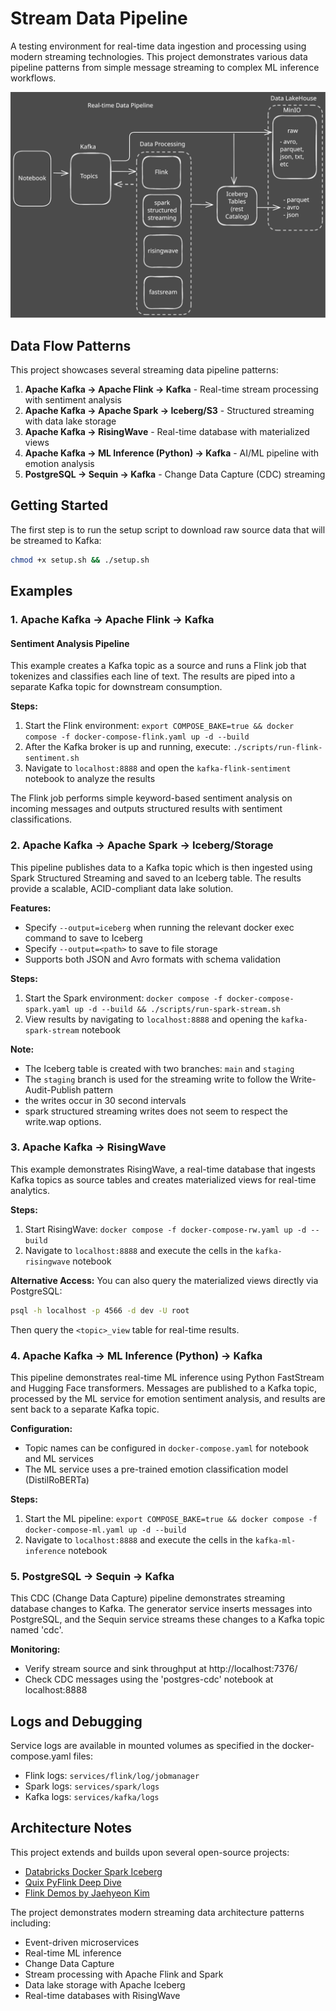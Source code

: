 # Stream Data Pipeline

A testing environment for real-time data ingestion and processing using modern streaming technologies. This project demonstrates various data pipeline patterns from simple message streaming to complex ML inference workflows.

![](./assets/stream-data-pipeline.svg)

## Data Flow Patterns

This project showcases several streaming data pipeline patterns:

1. **Apache Kafka → Apache Flink → Kafka** - Real-time stream processing with sentiment analysis
2. **Apache Kafka → Apache Spark → Iceberg/S3** - Structured streaming with data lake storage
3. **Apache Kafka → RisingWave** - Real-time database with materialized views
4. **Apache Kafka → ML Inference (Python) → Kafka** - AI/ML pipeline with emotion analysis
5. **PostgreSQL → Sequin → Kafka** - Change Data Capture (CDC) streaming

## Getting Started

The first step is to run the setup script to download raw source data that will be streamed to Kafka:

```bash
chmod +x setup.sh && ./setup.sh
```

## Examples

### 1. Apache Kafka → Apache Flink → Kafka

#### Sentiment Analysis Pipeline

This example creates a Kafka topic as a source and runs a Flink job that tokenizes and classifies each line of text. The results are piped into a separate Kafka topic for downstream consumption.

**Steps:**
1. Start the Flink environment: `export COMPOSE_BAKE=true && docker compose -f docker-compose-flink.yaml up -d --build`
2. After the Kafka broker is up and running, execute: `./scripts/run-flink-sentiment.sh`
3. Navigate to `localhost:8888` and open the `kafka-flink-sentiment` notebook to analyze the results

The Flink job performs simple keyword-based sentiment analysis on incoming messages and outputs structured results with sentiment classifications.

### 2. Apache Kafka → Apache Spark → Iceberg/Storage

This pipeline publishes data to a Kafka topic which is then ingested using Spark Structured Streaming and saved to an Iceberg table. The results provide a scalable, ACID-compliant data lake solution.

**Features:**
- Specify `--output=iceberg` when running the relevant docker exec command to save to Iceberg
- Specify `--output=<path>` to save to file storage
- Supports both JSON and Avro formats with schema validation

**Steps:**
1. Start the Spark environment: `docker compose -f docker-compose-spark.yaml up -d --build && ./scripts/run-spark-stream.sh`
2. View results by navigating to `localhost:8888` and opening the `kafka-spark-stream` notebook

**Note:**
- The Iceberg table is created with two branches: `main` and `staging`
- The `staging` branch is used for the streaming write to follow the Write-Audit-Publish pattern
- the writes occur in 30 second intervals
- spark structured streaming writes does not seem to respect the write.wap options.

### 3. Apache Kafka → RisingWave

This example demonstrates RisingWave, a real-time database that ingests Kafka topics as source tables and creates materialized views for real-time analytics.

**Steps:**
1. Start RisingWave: `docker compose -f docker-compose-rw.yaml up -d --build`
2. Navigate to `localhost:8888` and execute the cells in the `kafka-risingwave` notebook

**Alternative Access:**
You can also query the materialized views directly via PostgreSQL:
```bash
psql -h localhost -p 4566 -d dev -U root
```
Then query the `<topic>_view` table for real-time results.
### 4. Apache Kafka → ML Inference (Python) → Kafka

This pipeline demonstrates real-time ML inference using Python FastStream and Hugging Face transformers. Messages are published to a Kafka topic, processed by the ML service for emotion sentiment analysis, and results are sent back to a separate Kafka topic.

**Configuration:**
- Topic names can be configured in `docker-compose.yaml` for notebook and ML services
- The ML service uses a pre-trained emotion classification model (DistilRoBERTa)

**Steps:**
1. Start the ML pipeline: `export COMPOSE_BAKE=true && docker compose -f docker-compose-ml.yaml up -d --build`
2. Navigate to `localhost:8888` and execute the cells in the `kafka-ml-inference` notebook


### 5. PostgreSQL → Sequin → Kafka

This CDC (Change Data Capture) pipeline demonstrates streaming database changes to Kafka. The generator service inserts messages into PostgreSQL, and the Sequin service streams these changes to a Kafka topic named 'cdc'.

**Monitoring:**
- Verify stream source and sink throughput at http://localhost:7376/
- Check CDC messages using the 'postgres-cdc' notebook at localhost:8888

## Logs and Debugging

Service logs are available in mounted volumes as specified in the docker-compose.yaml files:
- Flink logs: `services/flink/log/jobmanager`
- Spark logs: `services/spark/logs`
- Kafka logs: `services/kafka/logs`

## Architecture Notes

This project extends and builds upon several open-source projects:
- [Databricks Docker Spark Iceberg](https://github.com/databricks/docker-spark-iceberg)
- [Quix PyFlink Deep Dive](https://quix.io/blog/pyflink-deep-dive)
- [Flink Demos by Jaehyeon Kim](https://github.com/jaehyeon-kim/flink-demos)

The project demonstrates modern streaming data architecture patterns including:
- Event-driven microservices
- Real-time ML inference
- Change Data Capture
- Stream processing with Apache Flink and Spark
- Data lake storage with Apache Iceberg
- Real-time databases with RisingWave
